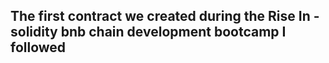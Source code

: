 ## The first contract we created during the Rise In - solidity bnb chain development bootcamp I followed
